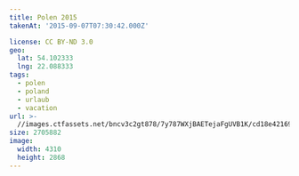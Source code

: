 ```yaml
---
title: Polen 2015
takenAt: '2015-09-07T07:30:42.000Z'

license: CC BY-ND 3.0
geo:
  lat: 54.102333
  lng: 22.088333
tags:
  - polen
  - poland
  - urlaub
  - vacation
url: >-
  //images.ctfassets.net/bncv3c2gt878/7y787WXjBAETejaFgUVB1K/cd18e421697cf7523c4c76ec03584857/polen-2015_25957508055_o
size: 2705882
image:
  width: 4310
  height: 2868
---
```

